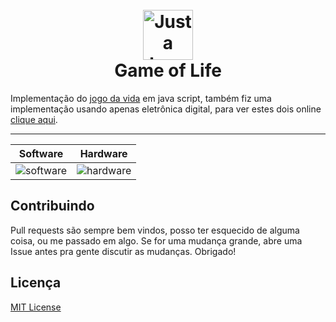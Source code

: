 <!--
title: Jogo da Vida
link: /blog/computing/conways-game-of-life
categoryTitle: Computação
categoryLink: /blog/computing
tags: [Computação, Matemática, Desafio]
authorNick: taffarel55
authorName: Maurício Taffarel
authorId: 18634201
description: Esta é uma descrição em português
date: "2012/10/22"
time: 20
-->

<h1 align="center">
  <br>
  <a href="#"><img src="assets/logo.png" alt="Just a logo with conways game" width="80"></a>
  <br>
  Game of Life
  <br>
</h1>

Implementação do [jogo da vida](https://pt.wikipedia.org/wiki/Jogo_da_vida) em java script, também fiz uma implementação usando apenas eletrônica digital, para ver estes dois online [clique aqui](https://taffarel55.github.io/conways-game-of-life/).

---

|                  Software                  |                  Hardware                  |
| :----------------------------------------: | :----------------------------------------: |
| ![software](https://imgur.com/8LuLnBr.png) | ![hardware](https://imgur.com/v3XmHx1.png) |

## Contribuindo

Pull requests são sempre bem vindos, posso ter esquecido de alguma coisa, ou me passado em algo. Se for uma mudança grande, abre uma Issue antes pra gente discutir as mudanças. Obrigado!

## Licença

[MIT License](LICENSE)
